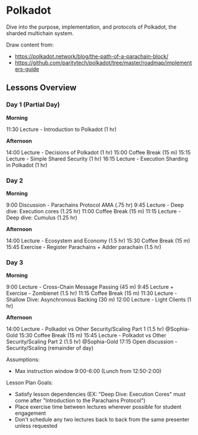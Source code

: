 # Polkadot

Dive into the purpose, implementation, and protocols of Polkadot, the sharded multichain system.

Draw content from:

- https://polkadot.network/blog/the-path-of-a-parachain-block/
- https://github.com/paritytech/polkadot/tree/master/roadmap/implementers-guide

## Lessons Overview

### Day 1 (Partial Day)

**Morning**

11:30 Lecture - Introduction to Polkadot (1 hr)

**Afternoon**

14:00 Lecture - Decisions of Polkadot (1 hr)
15:00 Coffee Break (15 m)
15:15 Lecture - Simple Shared Security (1 hr)
16:15 Lecture - Execution Sharding in Polkadot (1 hr)

### Day 2

**Morning**

9:00 Discussion - Parachains Protocol AMA (.75 hr)
9:45 Lecture - Deep dive: Execution cores (1.25 hr)
11:00 Coffee Break (15 m)
11:15 Lecture - Deep dive: Cumulus (1.25 hr)

**Afternoon**

14:00 Lecture - Ecosystem and Economy (1.5 hr)
15:30 Coffee Break (15 m)
15:45 Exercise - Register Parachains + Adder parachain (1.5 hr)

### Day 3

**Morning**

9:00 Lecture - Cross-Chain Message Passing (45 m)
9:45 Lecture + Exercise - Zombienet (1.5 hr)
11:15 Coffee Break (15 m)
11:30 Lecture - Shallow Dive: Asynchronous Backing (30 m)
12:00 Lecture - Light Clients (1 hr)

**Afternoon**

14:00 Lecture - Polkadot vs Other Security/Scaling Part 1 (1.5 hr) @Sophia-Gold
15:30 Coffee Break (15 m)
15:45 Lecture - Polkadot vs Other Security/Scaling Part 2 (1.5 hr) @Sophia-Gold
17:15 Open discussion - Security/Scaling (remainder of day)

Assumptions:

- Max instruction window 9:00-6:00 (Lunch from 12:50-2:00)

Lesson Plan Goals:

- Satisfy lesson dependencies (EX: "Deep Dive: Execution Cores" must come after "Introduction to the Parachains Protocol")
- Place exercise time between lectures wherever possible for student engagement
- Don't schedule any two lectures back to back from the same presenter unless requested
